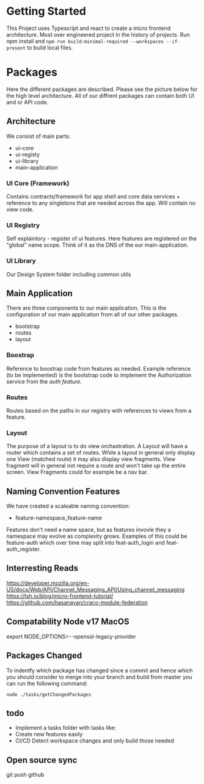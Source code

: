 # Getting Started
This Project uses Typescript and react to create a micro frontend architecture. Most over engineered project in the history of projects. Run npm install and `npm run build:minimal-required --workspaces --if-present` to build local files.

# Packages
Here the different packages are described. Please see the picture below for the high level architecture. All of our diffrent packages can contain both UI and or API code.

## Architecture
We consist of main parts:

- ui-core
- ui-registy
- ui-library
- main-application

### UI Core (Framework)
Contains contracts/framework for app shell and core data services + reference to any singletons that are needed across the app. Will contain no view code.

### UI Registry
Self explaintory - register of ui features. Here features are registered on the "global" name scope. Think of it as the DNS of the our main-application.

### UI Library
Our Design System folder including common utils

## Main Application
There are three components to our main application. This is the configuration of our main application from all of our other packages.

- bootstrap
- routes
- layout

### Boostrap
Reference to boostrap code from features as needed. Example reference (to be implemented) is the bootstrap code to implement the Authorization service from the *auth feature*.

### Routes
Routes based on the paths in our registry with references to views from a feature.

### Layout
The purpose of a layout is to do view orchastration. A Layout will have a router which contains a set of routes. While a layout in general only display one View (matched route) it may also display view fragments. View fragment will in general not require a route and won't take up the entire screen. View Fragments could for example be a nav bar.

## Naming Convention Features
We have created a scaleable naming convention:

- feature-namespace_feature-name

Features don't need a name space, but as features invovle they a namespace may evolve as complexity grows. Examples of this could be feature-auth which over time may split into feat-auth_login and feat-auth_register.

## Interresting Reads
https://developer.mozilla.org/en-US/docs/Web/API/Channel_Messaging_API/Using_channel_messaging
https://tsh.io/blog/micro-frontend-tutorial/
https://github.com/hasanayan/craco-module-federation

## Compatability Node v17 MacOS
export NODE_OPTIONS=--openssl-legacy-provider

## Packages Changed
To indentfy which package has changed since a commit and hence which you should consider to merge into your branch and build from master you can run the following command: 

`node ./tasks/getChangedPackages`

## todo
- Implement a tasks folder with tasks like:
- Create new features easily
- CI/CD Detect workspace changes and only build those needed

## Open source sync
git push github

